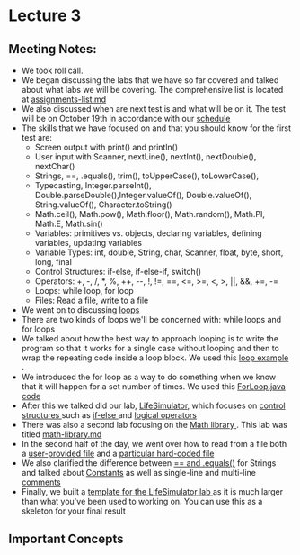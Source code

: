 <!DOCTYPE html>
<html>
<head>
</head>
<body>
<h1> Lecture 3 </h1>
<h2> Meeting Notes: </h2>
<ul>
	<li> We took roll call.</li> 
	<li> We began discussing the labs that we have so far covered and talked about what labs we will be covering. The comprehensive list is located at <a href="https://github.com/free-monad/CSC110/blob/master/assignments-list.md"> assignments-list.md </a> </li>
  <li> We also discussed when are next test is and what will be on it. The test will be on October 19th in accordance with our <a href="https://github.com/free-monad/CSC110/blob/master/course-documents/semester-schedule.md"> schedule </a></li>
  <li> The skills that we have focused on and that you should know for the first test are:
      <ul>
        <li> Screen output with print() and println() </li>
        <li> User input with Scanner, nextLine(), nextInt(), nextDouble(), nextChar() </li>
        <li> Strings, ==, .equals(), trim(), toUpperCase(), toLowerCase(), </li>
        <li> Typecasting, Integer.parseInt(), Double.parseDouble(),Integer.valueOf(), Double.valueOf(), String.valueOf(), Character.toString()</li>
        <li> Math.ceil(), Math.pow(), Math.floor(), Math.random(), Math.PI, Math.E, Math.sin() </li>
        <li> Variables: primitives vs. objects, declaring variables, defining variables, updating variables </li>
        <li> Variable Types: int, double, String, char, Scanner, float, byte, short, long, final </li>
        <li> Control Structures: if-else, if-else-if, switch() </li>
        <li> Operators: +, -, /, *, %, ++, --, !, !=, ==, <=, >=, <, >, ||, &&, +=, -= </li>
        <li> Loops: while loop, for loop </li>
        <li> Files: Read a file, write to a file </li>
       </ul>
   <li> We went on to discussing <a href="https://github.com/free-monad/CSC110/blob/master/reviews/loops.md"> loops </a> </li>
   <li> There are two kinds of loops we'll be concerned with: while loops and for loops </li>
   <li> We talked about how the best way to approach looping is to write the program so that it works for a single case without looping and then to wrap the repeating code inside a loop block. We used this <a href="https://github.com/free-monad/CSC110/blob/master/examples/Loops.java">loop example </a>. </li>
   <li> We introduced the for loop as a way to do something when we know that it will happen for a set number of times. We used this <a href="https://github.com/free-monad/CSC110/blob/master/examples/ForLoop.java">ForLoop.java code </a> </li>
   <li> After this we talked did our lab, <a href="https://github.com/free-monad/CSC110/blob/master/labs/LifeSImulator.md">LifeSimulator</a>, which focuses on <a href="https://github.com/free-monad/CSC110/blob/master/reviews/control-structures.md">control structures </a> such as <a href="https://github.com/free-monad/CSC110/blob/master/examples/IfElse.java">if-else </a> and <a href="https://github.com/free-monad/CSC110/blob/master/examples/LogicalOperators.java">logical operators</a> </li>
   <li> There was also a second lab focusing on the <a href="https://github.com/free-monad/CSC110/blob/master/examples/MathLib.java">Math library </a>. This lab was titled <a href="https://github.com/free-monad/CSC110/blob/master/labs/math-library.md">math-library.md </a> </li>
   <li> In the second half of the day, we went over how to read from a file both a <a href="https://github.com/free-monad/CSC110/blob/master/examples/Files.java">user-provided file</a> and a <a href="https://github.com/free-monad/CSC110/blob/master/examples/FilesSimplified.java"> particular hard-coded file </a></li>
   <li> We also clarified the difference between <a href="https://github.com/free-monad/CSC110/blob/master/reviews/%3D%3Dvs.equals().md">== and .equals()</a> for Strings and talked about <a href="https://github.com/free-monad/CSC110/blob/master/reviews/constants.md">Constants</a> as well as single-line and multi-line <a href="https://github.com/free-monad/CSC110/blob/master/reviews/comments.md"> comments </a></li>
   <li> Finally, we built a <a href="https://github.com/free-monad/CSC110/blob/master/examples/LifeSimulator.java"> template for the LifeSimulator lab </a> as it is much larger than what you've been used to working on. You can use this as a skeleton for your final result </li>
</ul>
<h2> Important Concepts </h2>

</body>
</html>
